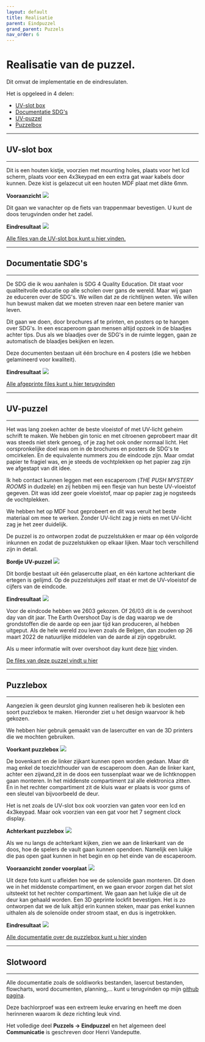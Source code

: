 ```yaml
---
layout: default
title: Realisatie
parent: Eindpuzzel
grand_parent: Puzzels
nav_order: 6
---
```


# Realisatie van de puzzel.

Dit omvat de implementatie en de eindresulaten.

Het is opgeleed in 4 delen:
* [UV-slot box](https://plan-it-b.github.io/ba3-docs/docs/Eindpuzzel/Realisatie/Realisatie.html#uv-slot-box)
* [Documentatie SDG's](https://plan-it-b.github.io/ba3-docs/docs/Eindpuzzel/Realisatie/Realisatie.html#documentatie-sdgs)
* [UV-puzzel](https://plan-it-b.github.io/ba3-docs/docs/Eindpuzzel/Realisatie/Realisatie.html#uv-puzzel)
* [Puzzelbox](https://plan-it-b.github.io/ba3-docs/docs/Eindpuzzel/Realisatie/Realisatie.html#puzzlebox)

---
## UV-slot box
---
Dit is een houten kistje, voorzien met mounting holes, plaats voor het lcd scherm, plaats voor een 4x3keypad en een extra gat waar kabels door kunnen. Deze kist is gelazecut uit een houten MDF plaat met dikte 6mm.

**Vooraanzicht**
![](UV_slot_box.png) 

Dit gaan we vanachter op de fiets van trappenmaar bevestigen. U kunt de doos terugvinden onder het zadel.

**Eindresultaat**
![](Uv-slot-implementatie.jpg) 

[Alle files van de UV-slot box kunt u hier vinden.](https://github.com/PLAN-IT-B/BachelorProefCommunicatieEnEinde/tree/main/Documentatie%20UV-slot/UV-slot%20Box)



---
## Documentatie SDG's
---

De SDG die ik wou aanhalen is SDG 4 Quality Education. Dit staat voor qualiteitvolle educatie op alle scholen over gans de wereld. Maar wij gaan ze educeren over de SDG's. We willen dat ze de richtlijnen weten. We willen hun bewust maken dat we moeten streven naar een betere manier van leven.

Dit gaan we doen, door brochures af te printen, en posters op te hangen over SDG's. In een escaperoom gaan mensen altijd opzoek in de blaadjes achter tips. Dus als we blaadjes over de SDG's in de ruimte leggen, gaan ze automatisch de blaadjes bekijken en lezen. 

Deze documenten bestaan uit één brochure en 4 posters (die we hebben gelamineerd voor kwaliteit).

**Eindresultaat**
![](Documentatie-implementatie.jpg)

[Alle afgeprinte files kunt u hier terugvinden](https://github.com/PLAN-IT-B/BachelorProefCommunicatieEnEinde/tree/main/Documentatie%20eindpuzzel/Te%20printen%20documenten)

---
## UV-puzzel
---

Het was lang zoeken achter de beste vloeistof of met UV-licht geheim schrift te maken. We hebben gin tonic en met citroenen geprobeert maar dit was steeds niet sterk genoeg, of je zag het ook onder normaal licht. Het oorspronkelijke doel was om in de brochures en posters de SDG's te omcirkelen. En de equivalente nummers zou de eindcode zijn. Maar omdat papier te fragiel was, en je steeds de vochtplekken op het papier zag zijn we afgestapt van dit idee. 

Ik heb contact kunnen leggen met een escaperoom (*THE PUSH MYSTERY ROOMS* in dudzele) en zij hebben mij een flesje van hun beste UV-vloeistof gegeven. Dit was idd zeer goeie vloeistof, maar op papier zag je nogsteeds de vochtplekken.

We hebben het op MDF hout geprobeert en dit was veruit het beste materiaal om mee te werken. Zonder UV-licht zag je niets en met UV-licht zag je het zeer duidelijk. 

De puzzel is zo ontworpen zodat de puzzelstukken er maar op één volgorde inkunnen en zodat de puzzelstukken op elkaar lijken. Maar toch verschillend zijn in detail.

**Bordje UV-puzzel**
![](UV-puzzel.png)

Dit bordje bestaat uit één gelasercutte plaat, en één kartone achterkant die ertegen is gelijmd. Op de puzzelstukjes zelf staat er met de UV-vloeistof de cijfers van de eindcode. 

**Eindresultaat**
![](Uv-puzzel-implementatie.jpg)

Voor de eindcode hebben we 2603 gekozen. Of 26/03 dit is de overshoot day van dit jaar. The Earth Overshoot Day is de dag waarop we de grondstoffen die de aarde op een jaar tijd kan produceren, al hebben uitgeput. Als de hele wereld zou leven zoals de Belgen, dan zouden op 26 maart 2022 de natuurlijke middelen van de aarde al zijn opgebruikt. 

Als u meer informatie wilt over overshoot day kunt deze [hier](https://wwf.be/nl/rapporten/overshoot-dag-belgie#:~:text=Earth%20Overshoot%20Day%20is%20de,komt%20hij%20zelfs%20nóg%20vroeger.) vinden.

[De files van deze puzzel vindt u hier](https://github.com/PLAN-IT-B/BachelorProefCommunicatieEnEinde/tree/main/Documentatie%20eindpuzzel/UV-puzzel)

---
## Puzzlebox
---

Aangezien ik geen deurslot ging kunnen realiseren heb ik besloten een soort puzzlebox te maken. Hieronder ziet u het design waarvoor ik heb gekozen.

We hebben hier gebruik gemaakt van de lasercutter en van de 3D printers die we mochten gebruiken.

**Voorkant puzzlebox**
![](puzzlebox.png) 

De bovenkant en de linker zijkant kunnen open worden gedaan. Maar dit mag enkel de toezichthouder van de escaperoom doen. Aan de linker kant, achter een zijwand,zit in de doos een tussenplaat waar we de lichtknoppen gaan monteren. In het middenste compartiment zal alle elektronica zitten. En in het rechter compartiment zit de kluis waar er plaats is voor gsms of een sleutel van bijvoorbeeld de deur.

Het is net zoals de UV-slot box ook voorzien van gaten voor een lcd en 4x3keypad. Maar ook voorzien van een gat voor het 7 segment clock display.

**Achterkant puzzlebox**
![](Puzzelbox_achterkant.png) 

Als we nu langs de achterkant kijken, zien we aan de linkerkant van de doos, hoe de spelers de vault gaan kunnen opendoen. Namelijk een luikje die pas open gaat kunnen in het begin en op het einde van de escaperoom.

**Vooraanzicht zonder voorplaat**
![](puzzlebox_focusslot.png) 

Uit deze foto kunt u afleiden hoe we de solenoïde gaan monteren. Dit doen we in het middenste compartiment, en we gaan ervoor zorgen dat het slot uitsteekt tot het rechter compartiment. We gaan aan het luikje die uit de deur kan gehaald worden. Een 3D geprinte lockfit bevestigen. Het is zo ontworpen dat we de luik altijd erin kunnen steken, maar pas enkel kunnen uithalen als de solenoïde onder stroom staat, en dus is ingetrokken.

**Eindresultaat**
![](Puzzlebox-implementatie.jpg)

[Alle documentatie over de puzzlebox kunt u hier vinden](https://github.com/PLAN-IT-B/BachelorProefCommunicatieEnEinde/tree/main/Documentatie%20eindpuzzel/PuzzleBox2)


---

## Slotwoord

---

Alle documentatie zoals de soldiworks bestanden, lasercut bestanden, flowcharts, word documenten, planning,... kunt u terugvinden op mijn [github pagina](https://github.com/PLAN-IT-B/BachelorProefCommunicatieEnEinde).

Deze bachlorproef was een extreem leuke ervaring en heeft me doen herinneren waarom ik deze richting leuk vind.

Het volledige deel **Puzzels -> Eindpuzzel** en het algemeen deel **Communicatie** is geschreven door Henri Vandeputte.
